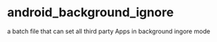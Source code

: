 # android_background_ignore
a batch file that can set all third party Apps in background ingore mode

